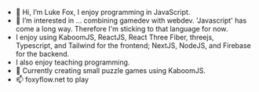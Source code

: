 - 👋 Hi, I’m Luke Fox, I enjoy programming in JavaScript.
- 👀 I’m interested in ... combining gamedev with webdev. 'Javascript' has come a long way. Therefore I'm sticking to that language for now.
- I enjoy using KaboomJS, ReactJS, React Three Fiber, threejs, Typescript, and Tailwind for the frontend; NextJS, NodeJS, and Firebase for the backend. 
-  I also enjoy teaching programming.
- 💞️  Currently creating small puzzle games using KaboomJS.
- 📫 foxyflow.net to play

<!---
foxyflow/foxyflow is a ✨ special ✨ repository because its `README.md` (this file) appears on your GitHub profile.
You can click the Preview link to take a look at your changes.
--->
